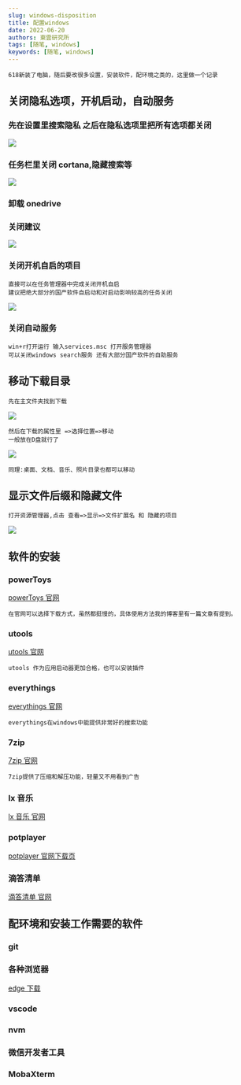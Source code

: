 ```yaml
---
slug: windows-disposition
title: 配置windows
date: 2022-06-20
authors: 東雲研究所
tags: [随笔, windows]
keywords: [随笔, windows]
---
```


    618新装了电脑，随后要改很多设置，安装软件，配环境之类的，这里做一个记录

## 关闭隐私选项，开机启动，自动服务

### 先在设置里搜索隐私 之后在隐私选项里把所有选项都关闭

![](https://img.xxsoftware.top/yinsishezhi.png)

### 任务栏里关闭 cortana,隐藏搜索等

![](https://img.xxsoftware.top/renwulan.png)

### 卸载 onedrive

### 关闭建议

![](https://img.xxsoftware.top/jianyi.png)

### 关闭开机自启的项目

    直接可以在任务管理器中完成关闭开机自启
    建议把绝大部分的国产软件自启动和对启动影响较高的任务关闭

![](https://img.xxsoftware.top/kaijiziqi.png)

### 关闭自动服务

    win+r打开运行 输入services.msc 打开服务管理器
    可以关闭windows search服务 还有大部分国产软件的自助服务

## 移动下载目录

    先在主文件夹找到下载

![](https://img.xxsoftware.top/xiazai.png)

    然后在下载的属性里 =>选择位置=>移动
    一般放在D盘就行了

![](https://img.xxsoftware.top/xiazaiweizhiyidong.png)

    同理:桌面、文档、音乐、照片目录也都可以移动

## 显示文件后缀和隐藏文件

    打开资源管理器,点击 查看=>显示=>文件扩展名 和 隐藏的项目

![](https://img.xxsoftware.top/kuozhanming.png)

## 软件的安装

### powerToys

[powerToys 官网](https://learn.microsoft.com/zh-cn/windows/powertoys/install#install-with-windows-executable-file-via-github)

    在官网可以选择下载方式，虽然都挺慢的，具体使用方法我的博客里有一篇文章有提到。

### utools

[utools 官网](https://u.tools/)

    utools 作为应用启动器更加合格，也可以安装插件

### everythings

[everythings 官网](https://www.voidtools.com/zh-cn/downloads/)

    everythings在windows中能提供非常好的搜索功能

### 7zip

[7zip 官网](https://sparanoid.com/lab/7z/)

    7zip提供了压缩和解压功能，轻量又不用看到广告

### lx 音乐

[lx 音乐 官网](https://docs.lxmusic.folltoshe.com/)

### potplayer

[potplayer 官网下载页](http://www.potplayercn.com/download)

### 滴答清单

[滴答清单 官网](https://dida365.com/)

## 配环境和安装工作需要的软件

### git

### 各种浏览器

[edge 下载](https://www.microsoft.com/zh-cn/edge/download)

### vscode

### nvm

### 微信开发者工具

### MobaXterm

